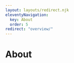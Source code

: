```yaml
---
layout: layouts/redirect.njk
eleventyNavigation:
  key: About
  order: 5
redirect: "overview/"
---
```


# About
